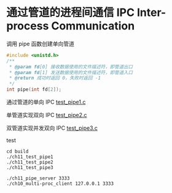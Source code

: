 # 通过管道的进程间通信 IPC Inter-process Communication

调用 pipe 函数创建单向管道

```c++
#include <unistd.h>
/**
 * @param fd[0] 接收数据使用的文件描述符，即管道出口
 * @param fd[1] 发送数据使用的文件描述符，即管道入口
 * @return 成功时返回 0，失败时返回 -1
 */
int pipe(int fd[2]);
```

通过管道的单向 IPC [test_pipe1.c](./test_pipe1.c)

单管道实现双向 IPC [test_pipe2.c](./test_pipe2.c)

双管道实现并发双向 IPC [test_pipe3.c](./test_pipe3.c)

test

```shell
cd build
./ch11_test_pipe1
./ch11_test_pipe2
./ch11_test_pipe3

./ch11_pipe_server 3333
./ch10_multi-proc_client 127.0.0.1 3333
```
